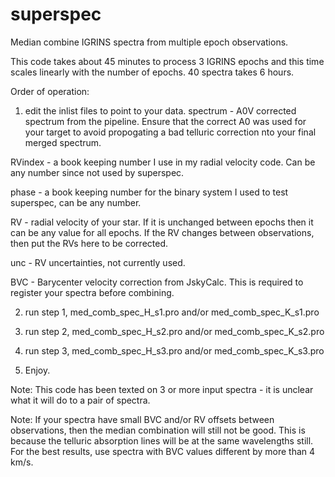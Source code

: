 # superspec
Median combine IGRINS spectra from multiple epoch observations.

This code takes about 45 minutes to process 3 IGRINS epochs and this time scales linearly with the number of epochs. 40 spectra takes 6 hours.

Order of operation:

1) edit the inlist files to point to your data.
  spectrum - A0V corrected spectrum from the pipeline. Ensure that the correct A0 was used for your target to avoid propogating a bad telluric correction nto your final merged spectrum.
  
  RVindex - a book keeping number I use in my radial velocity code. Can be any number since not used by superspec.
  
  phase - a book keeping number for the binary system I used to test superspec, can be any number.
  
  RV - radial velocity of your star. If it is unchanged between epochs then it can be any value for all epochs. If the RV changes between observations, then put the RVs here to be corrected.
  
  unc - RV uncertainties, not currently used.
  
  BVC - Barycenter velocity correction from JskyCalc. This is required to register your spectra before combining.

2) run step 1, med_comb_spec_H_s1.pro and/or med_comb_spec_K_s1.pro

3) run step 2, med_comb_spec_H_s2.pro and/or med_comb_spec_K_s2.pro

4) run step 3, med_comb_spec_H_s3.pro and/or med_comb_spec_K_s3.pro

5) Enjoy.

Note: This code has been texted on 3 or more input spectra - it is unclear what it will do to a pair of spectra.

Note: If your spectra have small BVC and/or RV offsets between observations, then the median combination will still not be good. This is because the telluric absorption lines will be at the same wavelengths still. For the best results, use spectra with BVC values different by more than 4 km/s.
